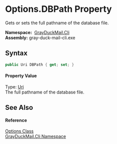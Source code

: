 Options.DBPath Property
=======================
Gets or sets the full pathname of the database file.

  **Namespace:**  [GrayDuckMail.Cli][1]  
  **Assembly:** gray-duck-mail-cli.exe

Syntax
------

```csharp
public Uri DBPath { get; set; }
```

#### Property Value
Type: [Uri][2]  
 The full pathname of the database file. 

See Also
--------

#### Reference
[Options Class][3]  
[GrayDuckMail.Cli Namespace][1]  

[1]: ../README.md
[2]: https://docs.microsoft.com/dotnet/api/system.uri
[3]: README.md